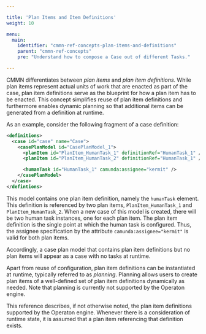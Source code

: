```yaml
---

title: 'Plan Items and Item Definitions'
weight: 10

menu:
  main:
    identifier: "cmmn-ref-concepts-plan-items-and-definitions"
    parent: "cmmn-ref-concepts"
    pre: "Understand how to compose a Case out of different Tasks."

---
```


CMMN differentiates between *plan items* and *plan item definitions*. While plan items represent actual units of work that are enacted as part of the case, plan item definitions serve as the blueprint for how a plan item has to be enacted. This concept simplifies reuse of plan item definitions and furthermore enables dynamic planning so that additional items can be generated from a definition at runtime.

As an example, consider the following fragment of a case definition:

```xml
<definitions>
  <case id="case" name="Case">
    <casePlanModel id="CasePlanModel_1">
      <planItem id="PlanItem_HumanTask_1" definitionRef="HumanTask_1" />
      <planItem id="PlanItem_HumanTask_2" definitionRef="HumanTask_1" />

      <humanTask id="HumanTask_1" camunda:assignee="kermit" />
    </casePlanModel>
  </case>
</defintions>
```

This model contains one plan item definition, namely the `humanTask` element. This definition is referenced by two plan items, `PlanItem_HumanTask_1` and `PlanItem_HumanTask_2`. When a new case of this model is created, there will be two human task instances, one for each plan item. The plan item definition is the single point at which the human task is configured. Thus, the assignee specification by the attribute `camunda:assignee="kermit"` is valid for both plan items.

Accordingly, a case plan model that contains plan item definitions but no plan items will appear as a case with no tasks at runtime.

Apart from reuse of configuration, plan item definitions can be instantiated at runtime, typically referred to as *planning*. Planning allows users to create plan items of a well-defined set of plan item definitions dynamically as needed. Note that planning is currently not supported by the Operaton engine.

This reference describes, if not otherwise noted, the plan item definitions supported by the Operaton engine. Whenever there is a consideration of runtime state, it is assumed that a plan item referencing that definition exists.

